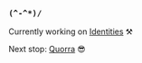 ### `(^-^*)/`

Currently working on [Identities](https://github.com/k8ieone/identities) ⚒️

Next stop: [Quorra](https://github.com/Quorra-Auth) 😎

<!--
**k8ieone/k8ieone** is a ✨ _special_ ✨ repository because its `README.md` (this file) appears on your GitHub profile.

Here are some ideas to get you started:

- 🔭 I’m currently working on ...
- 🌱 I’m currently learning ...
- 👯 I’m looking to collaborate on ...
- 🤔 I’m looking for help with ...
- 💬 Ask me about ...
- 📫 How to reach me: ...
- 😄 Pronouns: ...
- ⚡ Fun fact: ...
-->
